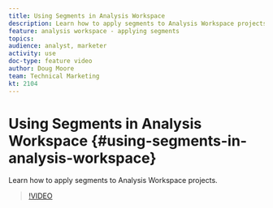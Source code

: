 ```yaml
---
title: Using Segments in Analysis Workspace
description: Learn how to apply segments to Analysis Workspace projects.
feature: analysis workspace - applying segments
topics: 
audience: analyst, marketer
activity: use
doc-type: feature video
author: Doug Moore
team: Technical Marketing
kt: 2104
---
```


# Using Segments in Analysis Workspace {#using-segments-in-analysis-workspace}

Learn how to apply segments to Analysis Workspace projects.

>[!VIDEO](https://video.tv.adobe.com/v/23977/?quality=12)